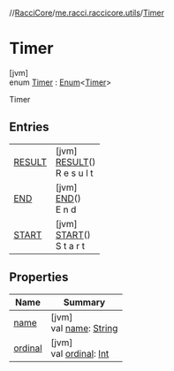 //[RacciCore](../../../index.md)/[me.racci.raccicore.utils](../index.md)/[Timer](index.md)

# Timer

[jvm]\
enum [Timer](index.md) : [Enum](https://kotlinlang.org/api/latest/jvm/stdlib/kotlin/-enum/index.html)&lt;[Timer](index.md)&gt; 

Timer

## Entries

| | |
|---|---|
| [RESULT](-r-e-s-u-l-t/index.md) | [jvm]<br>[RESULT](-r-e-s-u-l-t/index.md)()<br>R e s u l t |
| [END](-e-n-d/index.md) | [jvm]<br>[END](-e-n-d/index.md)()<br>E n d |
| [START](-s-t-a-r-t/index.md) | [jvm]<br>[START](-s-t-a-r-t/index.md)()<br>S t a r t |

## Properties

| Name | Summary |
|---|---|
| [name](../../me.racci.raccicore.utils.collections/-observable-action/-a-d-d/index.md#-372974862%2FProperties%2F-519281799) | [jvm]<br>val [name](../../me.racci.raccicore.utils.collections/-observable-action/-a-d-d/index.md#-372974862%2FProperties%2F-519281799): [String](https://kotlinlang.org/api/latest/jvm/stdlib/kotlin/-string/index.html) |
| [ordinal](../../me.racci.raccicore.utils.collections/-observable-action/-a-d-d/index.md#-739389684%2FProperties%2F-519281799) | [jvm]<br>val [ordinal](../../me.racci.raccicore.utils.collections/-observable-action/-a-d-d/index.md#-739389684%2FProperties%2F-519281799): [Int](https://kotlinlang.org/api/latest/jvm/stdlib/kotlin/-int/index.html) |
